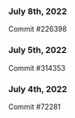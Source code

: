 ### July 8th, 2022

Commit #226398

### July 5th, 2022

Commit #314353


### July 4th, 2022

Commit #72281
